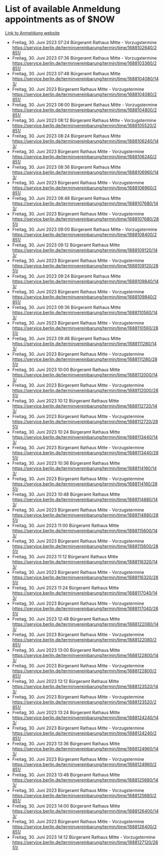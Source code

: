 # List of available Anmeldung appointments as of $NOW
[Link to Anmeldung website](https://service.berlin.de/terminvereinbarung/termin/tag.php?termin=1&anliegen[]=120686&dienstleisterlist=122210,122217,327316,122219,327312,122227,327314,122231,327346,122243,327348,122254,122252,329742,122260,329745,122262,329748,122271,327278,122273,327274,122277,327276,330436,122280,327294,122282,327290,122284,327292,122291,327270,122285,327266,122286,327264,122296,327268,150230,329760,122297,327286,122294,327284,122312,329763,122314,329775,122304,327330,122311,327334,122309,327332,317869,122281,327352,122279,329772,122283,122276,327324,122274,327326,122267,329766,122246,327318,122251,327320,122257,327322,122208,327298,122226,327300&herkunft=http%3A%2F%2Fservice.berlin.de%2Fdienstleistung%2F120686%2F)
- Freitag, 30. Juni 2023 07:24 Bürgeramt Rathaus Mitte - Vorzugstermine https://service.berlin.de/terminvereinbarung/termin/time/1688102640/2851/
- Freitag, 30. Juni 2023 07:36 Bürgeramt Rathaus Mitte - Vorzugstermine https://service.berlin.de/terminvereinbarung/termin/time/1688103360/2851/
- Freitag, 30. Juni 2023 07:48 Bürgeramt Rathaus Mitte https://service.berlin.de/terminvereinbarung/termin/time/1688104080/143/
- Freitag, 30. Juni 2023  Bürgeramt Rathaus Mitte - Vorzugstermine https://service.berlin.de/terminvereinbarung/termin/time/1688104080/2851/
- Freitag, 30. Juni 2023 08:00 Bürgeramt Rathaus Mitte - Vorzugstermine https://service.berlin.de/terminvereinbarung/termin/time/1688104800/2851/
- Freitag, 30. Juni 2023 08:12 Bürgeramt Rathaus Mitte - Vorzugstermine https://service.berlin.de/terminvereinbarung/termin/time/1688105520/2851/
- Freitag, 30. Juni 2023 08:24 Bürgeramt Rathaus Mitte https://service.berlin.de/terminvereinbarung/termin/time/1688106240/143/
- Freitag, 30. Juni 2023  Bürgeramt Rathaus Mitte - Vorzugstermine https://service.berlin.de/terminvereinbarung/termin/time/1688106240/2851/
- Freitag, 30. Juni 2023 08:36 Bürgeramt Rathaus Mitte https://service.berlin.de/terminvereinbarung/termin/time/1688106960/143/
- Freitag, 30. Juni 2023  Bürgeramt Rathaus Mitte - Vorzugstermine https://service.berlin.de/terminvereinbarung/termin/time/1688106960/2851/
- Freitag, 30. Juni 2023 08:48 Bürgeramt Rathaus Mitte https://service.berlin.de/terminvereinbarung/termin/time/1688107680/143/
- Freitag, 30. Juni 2023  Bürgeramt Rathaus Mitte - Vorzugstermine https://service.berlin.de/terminvereinbarung/termin/time/1688107680/2851/
- Freitag, 30. Juni 2023 09:00 Bürgeramt Rathaus Mitte - Vorzugstermine https://service.berlin.de/terminvereinbarung/termin/time/1688108400/2851/
- Freitag, 30. Juni 2023 09:12 Bürgeramt Rathaus Mitte https://service.berlin.de/terminvereinbarung/termin/time/1688109120/143/
- Freitag, 30. Juni 2023  Bürgeramt Rathaus Mitte - Vorzugstermine https://service.berlin.de/terminvereinbarung/termin/time/1688109120/2851/
- Freitag, 30. Juni 2023 09:24 Bürgeramt Rathaus Mitte https://service.berlin.de/terminvereinbarung/termin/time/1688109840/143/
- Freitag, 30. Juni 2023  Bürgeramt Rathaus Mitte - Vorzugstermine https://service.berlin.de/terminvereinbarung/termin/time/1688109840/2851/
- Freitag, 30. Juni 2023 09:36 Bürgeramt Rathaus Mitte https://service.berlin.de/terminvereinbarung/termin/time/1688110560/143/
- Freitag, 30. Juni 2023  Bürgeramt Rathaus Mitte - Vorzugstermine https://service.berlin.de/terminvereinbarung/termin/time/1688110560/2851/
- Freitag, 30. Juni 2023 09:48 Bürgeramt Rathaus Mitte https://service.berlin.de/terminvereinbarung/termin/time/1688111280/143/
- Freitag, 30. Juni 2023  Bürgeramt Rathaus Mitte - Vorzugstermine https://service.berlin.de/terminvereinbarung/termin/time/1688111280/2851/
- Freitag, 30. Juni 2023 10:00 Bürgeramt Rathaus Mitte https://service.berlin.de/terminvereinbarung/termin/time/1688112000/143/
- Freitag, 30. Juni 2023  Bürgeramt Rathaus Mitte - Vorzugstermine https://service.berlin.de/terminvereinbarung/termin/time/1688112000/2851/
- Freitag, 30. Juni 2023 10:12 Bürgeramt Rathaus Mitte https://service.berlin.de/terminvereinbarung/termin/time/1688112720/143/
- Freitag, 30. Juni 2023  Bürgeramt Rathaus Mitte - Vorzugstermine https://service.berlin.de/terminvereinbarung/termin/time/1688112720/2851/
- Freitag, 30. Juni 2023 10:24 Bürgeramt Rathaus Mitte https://service.berlin.de/terminvereinbarung/termin/time/1688113440/143/
- Freitag, 30. Juni 2023  Bürgeramt Rathaus Mitte - Vorzugstermine https://service.berlin.de/terminvereinbarung/termin/time/1688113440/2851/
- Freitag, 30. Juni 2023 10:36 Bürgeramt Rathaus Mitte https://service.berlin.de/terminvereinbarung/termin/time/1688114160/143/
- Freitag, 30. Juni 2023  Bürgeramt Rathaus Mitte - Vorzugstermine https://service.berlin.de/terminvereinbarung/termin/time/1688114160/2851/
- Freitag, 30. Juni 2023 10:48 Bürgeramt Rathaus Mitte https://service.berlin.de/terminvereinbarung/termin/time/1688114880/143/
- Freitag, 30. Juni 2023  Bürgeramt Rathaus Mitte - Vorzugstermine https://service.berlin.de/terminvereinbarung/termin/time/1688114880/2851/
- Freitag, 30. Juni 2023 11:00 Bürgeramt Rathaus Mitte https://service.berlin.de/terminvereinbarung/termin/time/1688115600/143/
- Freitag, 30. Juni 2023  Bürgeramt Rathaus Mitte - Vorzugstermine https://service.berlin.de/terminvereinbarung/termin/time/1688115600/2851/
- Freitag, 30. Juni 2023 11:12 Bürgeramt Rathaus Mitte https://service.berlin.de/terminvereinbarung/termin/time/1688116320/143/
- Freitag, 30. Juni 2023  Bürgeramt Rathaus Mitte - Vorzugstermine https://service.berlin.de/terminvereinbarung/termin/time/1688116320/2851/
- Freitag, 30. Juni 2023 11:24 Bürgeramt Rathaus Mitte https://service.berlin.de/terminvereinbarung/termin/time/1688117040/143/
- Freitag, 30. Juni 2023  Bürgeramt Rathaus Mitte - Vorzugstermine https://service.berlin.de/terminvereinbarung/termin/time/1688117040/2851/
- Freitag, 30. Juni 2023 12:48 Bürgeramt Rathaus Mitte https://service.berlin.de/terminvereinbarung/termin/time/1688122080/143/
- Freitag, 30. Juni 2023  Bürgeramt Rathaus Mitte - Vorzugstermine https://service.berlin.de/terminvereinbarung/termin/time/1688122080/2851/
- Freitag, 30. Juni 2023 13:00 Bürgeramt Rathaus Mitte https://service.berlin.de/terminvereinbarung/termin/time/1688122800/143/
- Freitag, 30. Juni 2023  Bürgeramt Rathaus Mitte - Vorzugstermine https://service.berlin.de/terminvereinbarung/termin/time/1688122800/2851/
- Freitag, 30. Juni 2023 13:12 Bürgeramt Rathaus Mitte https://service.berlin.de/terminvereinbarung/termin/time/1688123520/143/
- Freitag, 30. Juni 2023  Bürgeramt Rathaus Mitte - Vorzugstermine https://service.berlin.de/terminvereinbarung/termin/time/1688123520/2851/
- Freitag, 30. Juni 2023 13:24 Bürgeramt Rathaus Mitte https://service.berlin.de/terminvereinbarung/termin/time/1688124240/143/
- Freitag, 30. Juni 2023  Bürgeramt Rathaus Mitte - Vorzugstermine https://service.berlin.de/terminvereinbarung/termin/time/1688124240/2851/
- Freitag, 30. Juni 2023 13:36 Bürgeramt Rathaus Mitte https://service.berlin.de/terminvereinbarung/termin/time/1688124960/143/
- Freitag, 30. Juni 2023  Bürgeramt Rathaus Mitte - Vorzugstermine https://service.berlin.de/terminvereinbarung/termin/time/1688124960/2851/
- Freitag, 30. Juni 2023 13:48 Bürgeramt Rathaus Mitte https://service.berlin.de/terminvereinbarung/termin/time/1688125680/143/
- Freitag, 30. Juni 2023  Bürgeramt Rathaus Mitte - Vorzugstermine https://service.berlin.de/terminvereinbarung/termin/time/1688125680/2851/
- Freitag, 30. Juni 2023 14:00 Bürgeramt Rathaus Mitte https://service.berlin.de/terminvereinbarung/termin/time/1688126400/143/
- Freitag, 30. Juni 2023  Bürgeramt Rathaus Mitte - Vorzugstermine https://service.berlin.de/terminvereinbarung/termin/time/1688126400/2851/
- Freitag, 30. Juni 2023 14:12 Bürgeramt Rathaus Mitte - Vorzugstermine https://service.berlin.de/terminvereinbarung/termin/time/1688127120/2851/
